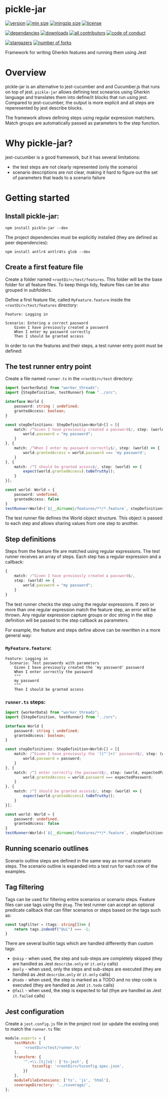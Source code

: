 # pickle-jar
[//]: <> (start placeholder for auto-badger)


[![version](https://img.shields.io/npm/v/pickle-jar.svg?style=flat-square)](https://npmjs.org/pickle-jar)
[![min size](https://img.shields.io/bundlephobia/min/pickle-jar?style=flat-square)](https://bundlephobia.com/result?p=pickle-jar)
[![mingzip size](https://img.shields.io/bundlephobia/minzip/pickle-jar)](https://bundlephobia.com/result?p=pickle-jar)
[![license](https://img.shields.io/npm/l/pickle-jar?color=%23007a1f&style=flat-square)](https://github.com/nseba/pickle-jar/blob/master/LICENSE)

[![dependancies](https://img.shields.io/librariesio/release/npm/pickle-jar?color=%23007a1f&style=flat-square)](https://libraries.io/npm/pickle-jar)
[![downloads](https://img.shields.io/npm/dm/pickle-jar?style=flat-square&color=%23007a1f)](https://npmcharts.com/compare/pickle-jar)
[![all contributors](https://img.shields.io/github/all-contributors/nseba/pickle-jar?style=flat-square)](https://github.com/nseba/pickle-jar/graphs/contributors)
[![code of conduct](https://img.shields.io/badge/code%20of-conduct-ff69b4.svg?style=flat-square)](https://github.com/nseba/pickle-jar/blob/master/CODE_OF_CONDUCT.md)

[![stargazers](https://img.shields.io/github/stars/nseba/pickle-jar?style=social)](https://github.com/nseba/pickle-jar/stargazers)
[![number of forks](https://img.shields.io/github/forks/nseba/pickle-jar?style=social)](https://github.com/nseba/pickle-jar/fork)

[//]: <> (end placeholder for auto-badger)

Framework for writing Gherkin features and running them using Jest

# Overview
pickle-jar is an alternative to jest-cucumber and and Cucumber.js that runs on top of jest. `pickle-jar`
allows defining test scnearios using Gherkin language and translates them into define/it blocks that run using jest.
Compared to jest-cucumber, the output is more explicit and all steps are reperesented by jest describe blocks.

The framework allows defining steps using regular expression matchers. Match groups are automatically passed as parameters
to the step function.

# Why pickle-jar?
jest-cucumber is a good framework, but it has several limitations:
* the test steps are not clearly represented (only the scenario)
* scenario descriptions are not clear, making it hard to figure out the set of parameters that leads to a scenario failure

# Getting started
## Install pickle-jar:
```shell
npm install pickle-jar --dev
```
The project dependencies must be explicitly installed (they are defined as peer dependencies):
```shell
npm install antlr4 antlr4ts glob --dev
```
## Create a first feature file
Create a folder named `<rootDir>/test/features`. This folder will be the base folder for all feature files.
To keep things tidy, feature files can be also grouped in subfolders.

Define a first feature file, called `MyFeature.feature` inside the `<rootDir>/test/features` directory:
```gherkin
Feature: Logging in

Scenario: Entering a correct password
    Given I have previously created a password
    When I enter my password correctly
    Then I should be granted access
```

In order to run the features and their steps, a test runner entry point must be defined:
## The test runner entry point
Create a file named `runner.ts` in the `<rootDir>/test` directory:

```ts
import {workerData} from "worker_threads";
import {StepDefinition, testRunner} from "../src";

interface World {
    password: string | undefined;
    grantedAccess: boolean;
}

const stepDefinitions: StepDefinition<World>[] = [{
    match: /^Given I have previously created a password$/, step: (world) => {
        world.password = "my password";
    }
}, {
    match: /^When I enter my password correctly$/, step: (world) => {
        world.grantedAccess = world.password === 'my password';
    }
}, {
    match: /^I should be granted access$/, step: (world) => {
        expect(world.grantedAccess).toBeTruthy();
    }
}];

const world: World = {
    password: undefined,
    grantedAccess: false
}
testRunner<World>(`${__dirname}/features/**/*.feature`, stepDefinitions, world);
```

The test runner file defines the World object structure. This object is passed to each step and allows sharing values from one step to another.

## Step definitions
Steps from the feature file are matched using regular expressions. The test runner receives an array of steps.
Each step has a regular expression and a callback:
```ts 
{
    match: /^Given I have previously created a password$/, 
    step: (world) => {
        world.password = "my password";
    }
}
```
The test runner checks the step using the regular expressions. If zero or more than one regular expression
match the feature step, an error will be thrown. Any regular expression capture groups or doc string in the step definition
will be passed to the step callback as parameters. 

For example, the feature and steps define above can be rewritten in a more general way: 


### `MyFeature.feature`:
```gherkin
Feature: Logging in
  Scenario: Test passwords with parameters
    Given I have previously created the 'my password' password
    When I enter correctly the password
    """
    my password
    """
    Then I should be granted access
```
### `runner.ts` steps:
```ts
import {workerData} from "worker_threads";
import {StepDefinition, testRunner} from "../src";

interface World {
    password: string | undefined;
    grantedAccess: boolean;
}

const stepDefinitions: StepDefinition<World>[] = [{
    match: /^Given I have previously the '([^']+)' password$/, step: (world, password) => {
        world.password = password;
    }
}, {
    match: /^I enter correctly the password$/, step: (world, expectedPassword) => {
        world.grantedAccess = world.password === expectedPassword;
    }
}, {
    match: /^I should be granted access$/, step: (world) => {
        expect(world.grantedAccess).toBeTruthy();
    }
}];

const world: World = {
    password: undefined,
    grantedAccess: false
}
testRunner<World>(`${__dirname}/features/**/*.feature`, stepDefinitions, world);
```

## Running scenario outlines
Scenario outline steps are defined in the same way as normal scenario steps. The scenario outline is expanded into a test run for 
each row of the examples. 

## Tag filtering
Tags can be used for filtering entire scenarios or scenario steps. Feature files can use tags using the `@tag`. The test runner can accept an optional predicate callback that can filter scenarios or steps based on the tags such as:

```ts
const tagFilter = (tags: string[])=> {
    return tags.indexOf("@ui") === -1;
}
```
There are several builtin tags which are handled differently than custom tags:

* `@skip` - when used, the step and sub-steps are completely skipped (they are handled as Jest `describe.only` or `it.only` calls)
* `@only` - when used, only the steps and sub-steps are executed (they are handled as Jest `describe.only` or `it.only` calls)
* `@todo` - when used, the step is marked as a TODO and no step code is executed (they are handled as Jest `it.todo` calls)
* `@fail` - when used, the step is expected to fail (thye are handled as Jest `it.failed` calls)

## Jest configuration
Create a `jest.config.js` file in the project root (or update the existing one) to match the `runner.ts` file:
```js
module.exports = {
    testMatch: [
        '<rootDir>/test/runner.ts'
    ],
    transform: {
        '^.+\\.[tj]s$': ['ts-jest', {
            tsconfig: '<rootDir>/tsconfig.spec.json',
        }]
    },
    moduleFileExtensions: ['ts', 'js', 'html'],
    coverageDirectory: '../coverage/',
};
```